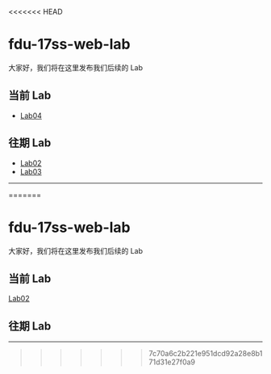 <<<<<<< HEAD
# fdu-17ss-web-lab

大家好，我们将在这里发布我们后续的 Lab

## 当前 Lab

- [Lab04](./requirements/Lab04.md)

## 往期 Lab

- [Lab02](./requirements/Lab02.md)
- [Lab03](./requirement/Lab03.png)

---
=======
# fdu-17ss-web-lab 
大家好，我们将在这里发布我们后续的 Lab 
## 当前 Lab 
[Lab02](./requirements/Lab02.md) 
## 往期 Lab 
--- 
>>>>>>> 7c70a6c2b221e951dcd92a28e8b171d31e27f0a9
